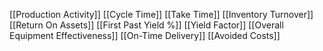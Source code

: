 [[Production Activity]]
[[Cycle Time]]
[[Take Time]] 
[[Inventory Turnover]]
[[Return On Assets]]
[[First Past Yield %]]
[[Yield Factor]]
[[Overall Equipment Effectiveness]]
[[On-Time Delivery]]
[[Avoided Costs]]
